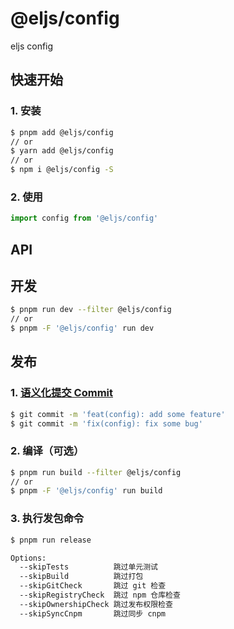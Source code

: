 # @eljs/config

eljs config

## 快速开始

### 1. 安装

```bash
$ pnpm add @eljs/config
// or
$ yarn add @eljs/config
// or
$ npm i @eljs/config -S
```

### 2. 使用

```ts
import config from '@eljs/config'
```

## API


## 开发

```bash
$ pnpm run dev --filter @eljs/config
// or
$ pnpm -F '@eljs/config' run dev
```

## 发布

### 1. [语义化提交 Commit](https://www.conventionalcommits.org/en/v1.0.0/#summary) 

```bash
$ git commit -m 'feat(config): add some feature'
$ git commit -m 'fix(config): fix some bug'
```

### 2. 编译（可选）

```bash
$ pnpm run build --filter @eljs/config
// or
$ pnpm -F '@eljs/config' run build
```

### 3. 执行发包命令

```bash
$ pnpm run release

Options:
  --skipTests          跳过单元测试
  --skipBuild          跳过打包
  --skipGitCheck       跳过 git 检查
  --skipRegistryCheck  跳过 npm 仓库检查
  --skipOwnershipCheck 跳过发布权限检查
  --skipSyncCnpm       跳过同步 cnpm
```
